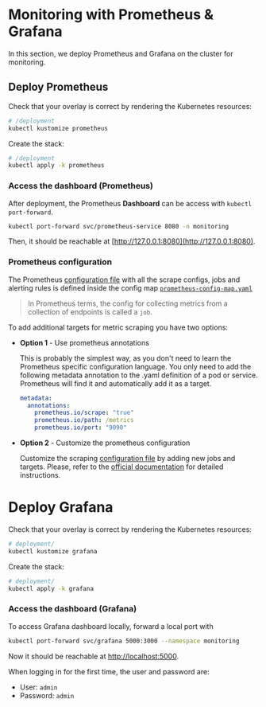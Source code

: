 # Monitoring with Prometheus & Grafana

In this section, we deploy Prometheus and Grafana on the cluster for monitoring.

## Deploy Prometheus

Check that your overlay is correct by rendering the Kubernetes resources:

```bash
# /deployment
kubectl kustomize prometheus
```

Create the stack:

```bash
# /deployment
kubectl apply -k prometheus
```

### Access the dashboard (Prometheus)

After deployment, the Prometheus **Dashboard** can be access with `kubectl port-forward`.

```bash
kubectl port-forward svc/prometheus-service 8080 -n monitoring
```

Then, it should be reachable at [http://127.0.0.1:8080](http://127.0.0.1:8080).

### Prometheus configuration

The Prometheus [configuration file](https://prometheus.io/docs/prometheus/latest/configuration/configuration/) with all the scrape configs, jobs and alerting rules is defined inside the config map
[`prometheus-config-map.yaml`](/deployment/prometheus/prometheus-config-map.yaml)

> In Prometheus terms, the config for collecting metrics from a collection of endpoints is called a `job`.

To add additional targets for metric scraping you have two options:

- **Option 1** - Use prometheus annotations
    
  This is probably the simplest way, as you don't need to learn the Prometheus specific configuration language.
  You only need to add the following metadata annotation to the .yaml definition of a pod or service.
  Prometheus will find it and automatically add it as a target.

  ```yaml
  metadata:
    annotations:
      prometheus.io/scrape: "true"
      prometheus.io/path: /metrics
      prometheus.io/port: "9090"
  ```
- **Option 2** - Customize the prometheus configuration

  Customize the scraping [configuration file](/deployment/prometheus/prometheus-config-map.yaml) by adding new jobs and targets.
  Please, refer to the [official documentation](https://prometheus.io/docs/prometheus/latest/configuration/configuration/)
  for detailed instructions.

# Deploy Grafana

Check that your overlay is correct by rendering the Kubernetes resources:

```bash
# deployment/
kubectl kustomize grafana
```

Create the stack:

```bash
# deployment/
kubectl apply -k grafana
```

### Access the dashboard (Grafana)

To access Grafana dashboard locally, forward a local port with

```bash
kubectl port-forward svc/grafana 5000:3000 --namespace monitoring
```

Now it should be reachable at [http://localhost:5000](http://localhost:5000).

When logging in for the first time, the user and password are:

- User: `admin`
- Password: `admin`
